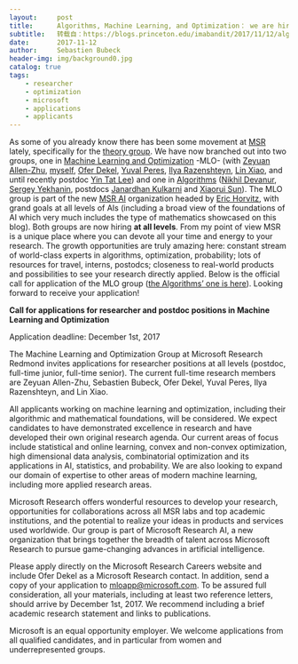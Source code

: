 ```yaml
---
layout:     post
title:      Algorithms, Machine Learning, and Optimization： we are hiring!
subtitle:   转载自：https://blogs.princeton.edu/imabandit/2017/11/12/algorithms-machine-learning-and-optimization-we-are-hiring/
date:       2017-11-12
author:     Sebastien Bubeck
header-img: img/background0.jpg
catalog: true
tags:
    - researcher
    - optimization
    - microsoft
    - applications
    - applicants
---
```


As some of you already know there has been some movement at [MSR](https://www.microsoft.com/en-us/research) lately, specifically for the [theory group](https://www.microsoft.com/en-us/research/group/theory-group). We have now branched out into two groups, one in [Machine Learning and Optimization](https://www.microsoft.com/en-us/research/group/mlog) -MLO- (with [Zeyuan Allen-Zhu](http://people.csail.mit.edu/zeyuan), [myself](http://sbubeck.com/), [Ofer Dekel](https://www.microsoft.com/en-us/research/people/oferd), [Yuval Peres](http://yuvalperes.com/), [Ilya Razenshteyn](https://www.ilyaraz.org/), [Lin Xiao](https://www.microsoft.com/en-us/research/people/lixiao), and until recently postdoc [Yin Tat Lee](http://yintat.com/)) and one in [Algorithms](https://www.microsoft.com/en-us/research/group/algorithms-redmond) ([Nikhil Devanur](http://www.nikhildevanur.com/), [Sergey Yekhanin](https://www.microsoft.com/en-us/research/people/yekhanin), postdocs [Janardhan Kulkarni](https://users.cs.duke.edu/~kulkarni) and [Xiaorui Sun](http://www.cs.columbia.edu/~xiaoruisun)). The MLO group is part of the new [MSR AI](https://www.microsoft.com/en-us/research/lab/microsoft-research-ai) organization headed by [Eric Horvitz](http://erichorvitz.com/), with grand goals at all levels of AIs (including a broad view of the foundations of AI which very much includes the type of mathematics showcased on this blog). Both groups are now hiring **at all levels**. From my point of view MSR is a unique place where you can devote all your time and energy to your research. The growth opportunities are truly amazing here: constant stream of world-class experts in algorithms, optimization, probability; lots of resources for travel, interns, postodcs; closeness to real-world products and possibilities to see your research directly applied. Below is the official call for application of the MLO group ([the Algorithms’ one is here](https://www.microsoft.com/en-us/research/opportunity/researcher-algorithms)). Looking forward to receive your application!

**Call for applications for researcher and postdoc positions in Machine Learning and Optimization**

Application deadline: December 1st, 2017

The Machine Learning and Optimization Group at Microsoft Research Redmond invites applications for researcher positions at all levels (postdoc, full-time junior, full-time senior). The current full-time research members are Zeyuan Allen-Zhu, Sebastien Bubeck, Ofer Dekel, Yuval Peres, Ilya Razenshteyn, and Lin Xiao.

All applicants working on machine learning and optimization, including their algorithmic and mathematical foundations, will be considered. We expect candidates to have demonstrated excellence in research and have developed their own original research agenda. Our current areas of focus include statistical and online learning, convex and non-convex optimization, high dimensional data analysis, combinatorial optimization and its applications in AI, statistics, and probability. We are also looking to expand our domain of expertise to other areas of modern machine learning, including more applied research areas.

Microsoft Research offers wonderful resources to develop your research, opportunities for collaborations across all MSR labs and top academic institutions, and the potential to realize your ideas in products and services used worldwide. Our group is part of Microsoft Research AI, a new organization that brings together the breadth of talent across Microsoft Research to pursue game-changing advances in artificial intelligence.

Please apply directly on the Microsoft Research Careers website and include Ofer Dekel as a Microsoft Research contact. In addition, send a copy of your application to [mloapp@microsoft.com](mailto:mloapp@microsoft.com). To be assured full consideration, all your materials, including at least two reference letters, should arrive by December 1st, 2017. We recommend including a brief academic research statement and links to publications.

Microsoft is an equal opportunity employer. We welcome applications from all qualified candidates, and in particular from women and underrepresented groups.
